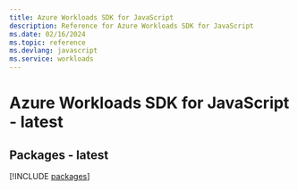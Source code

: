 ```yaml
---
title: Azure Workloads SDK for JavaScript
description: Reference for Azure Workloads SDK for JavaScript
ms.date: 02/16/2024
ms.topic: reference
ms.devlang: javascript
ms.service: workloads
---
```

# Azure Workloads SDK for JavaScript - latest
## Packages - latest
[!INCLUDE [packages](workloads-index.md)]